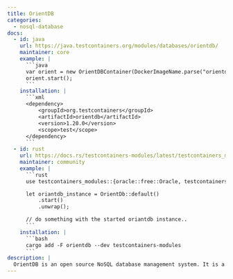 ```yaml
---
title: OrientDB
categories:
  - nosql-database
docs:
  - id: java
    url: https://java.testcontainers.org/modules/databases/orientdb/
    maintainer: core
    example: |
      ```java
      var orient = new OrientDBContainer(DockerImageName.parse("orientdb:3.2.0-tp3"));
      orient.start();
      ```
    installation: |
      ```xml
      <dependency>
          <groupId>org.testcontainers</groupId>
          <artifactId>orientdb</artifactId>
          <version>1.20.0</version>
          <scope>test</scope>
      </dependency>
      ```
  - id: rust
    url: https://docs.rs/testcontainers-modules/latest/testcontainers_modules/orientdb/struct.OrientDb.html
    maintainer: community
    example: |
      ```rust
      use testcontainers_modules::{oracle::free::Oracle, testcontainers::{runners::SyncRunner, ImageExt}};

      let oriantdb_instance = OrientDb::default()
          .start()
          .unwrap();

      // do something with the started oriantdb instance..
      ```
    installation: |
      ```bash
      cargo add -F orientdb --dev testcontainers-modules
      ```
description: |
  OrientDB is an open source NoSQL database management system. It is a Multi-model database, supporting graph, document, key/value, and object models, but the relationships are managed as in graph databases with direct connections between records.
---
```

